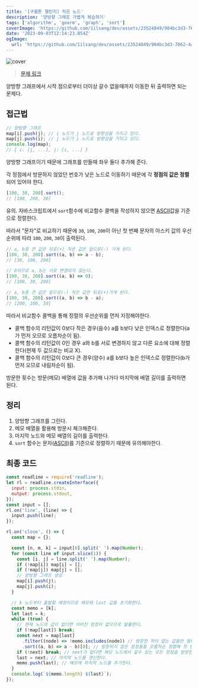 ```yaml
---
title: '[구름톤 챌린지] 작은 노드'
description: '양방향 그래프 가볍게 복습하기'
tags: ['algorithm', 'goorm', 'graph', 'sort']
coverImage: 'https://github.com/1ilsang/dev/assets/23524849/904bc3d3-7662-4a68-add4-e4fb6349ff08'
date: '2023-09-03T12:14:23.054Z'
ogImage:
  url: 'https://github.com/1ilsang/dev/assets/23524849/904bc3d3-7662-4a68-add4-e4fb6349ff08'
---
```


<img class="cover" alt="cover" src="https://github.com/1ilsang/dev/assets/23524849/14e4940e-d64c-42ce-9ae9-b3db4ace0834" />

> [문제 링크](https://level.goorm.io/exam/195696/%EC%9E%91%EC%9D%80-%EB%85%B8%EB%93%9C/quiz/1)

양방향 그래프에서 시작 점으로부터 더이상 갈수 없을때까지 이동한 뒤 출력하면 되는 문제다.

## 접근법

```js
// 양방향 그래프
map[i].push(j); // i 노드가 j 노드로 방향성을 가지고 있다.
map[j].push(i); // j 노드가 i 노드로 방향성을 가지고 있다.
console.log(map);
// { i: [j, ...], j: [i, ...] }
```

양방향 그래프이기 때문에 그래프를 만들때 좌우 둘다 추가해 준다.

각 정점에서 방문하지 않았던 번호가 낮은 노드로 이동하기 때문에 각 **정점의 값은 정렬**되어 있어야 한다.

```js
[100, 30, 200].sort();
// [100, 200, 30]
```

유의. 자바스크립트에서 `sort`함수에 비교함수 콜백을 작성하지 않으면 [ASCII](https://wikipedia.org/wiki/ASCII)값을 기준으로 정렬한다.

따라서 "문자"로 비교하기 때문에 `30`, `100`, `200`이 아닌 첫 번째 문자의 아스키 값의 우선순위에 따라 `100`, `200`, `30`이 출력된다.

```js
// a, b중 큰 값은 뒤로(+) 작은 값은 앞으로(-) 가게 된다.
[100, 30, 200].sort((a, b) => a - b);
// [30, 100, 200]

// 0이므로 a, b는 서로 변경되지 않는다.
[100, 30, 200].sort((a, b) => 0);
// [100, 30, 200]

// a, b중 큰 값은 앞으로(-) 작은 값은 뒤로(+)가게 된다.
[100, 30, 200].sort((a, b) => b - a);
// [200, 100, 30]
```

따라서 비교함수 콜백을 통해 정렬의 우선순위를 먼저 지정해야한다.

- 콜백 함수의 리턴값이 0보다 작은 경우(음수) a를 b보다 낮은 인덱스로 정렬한다(a가 먼저 오므로 오름차순이 됨).
- 콜백 함수의 리턴값이 0인 경우 a와 b를 서로 변경하지 않고 다른 요소에 대해 정렬한다(현재 두 값으로는 비교 X).
- 콜백 함수의 리턴값이 0보다 큰 경우(양수) a를 b보다 높은 인덱스로 정렬한다(b가 먼저 오므로 내림차순이 됨).

방문한 횟수는 방문(메모) 배열에 값을 추가해 나가다 마지막에 배열 길이를 출력하면 된다.

## 정리

1. 양방향 그래프를 그린다.
2. 메모 배열을 활용해 방문시 체크해준다.
3. 마지막 노드와 메모 배열의 길이를 출력한다.
4. `sort` 함수는 문자([ASCII](https://wikipedia.org/wiki/ASCII))를 기준으로 정렬하기 때문에 유의해야한다.

## 최종 코드

```js
const readline = require('readline');
let rl = readline.createInterface({
  input: process.stdin,
  output: process.stdout,
});
const input = [];
rl.on('line', (line) => {
  input.push(line);
});

rl.on('close', () => {
  const map = {};

  const [n, m, k] = input[0].split(' ').map(Number);
  for (const line of input.slice(1)) {
    const [i, j] = line.split(' ').map(Number);
    if (!map[i]) map[i] = [];
    if (!map[j]) map[j] = [];
    // 양방향 그래프 생성
    map[i].push(j);
    map[j].push(i);
  }

  // k 노드부터 출발할 예정이므로 메모와 last 값을 초기화한다.
  const memo = [k];
  let last = k;
  while (true) {
    // 현재 노드의 값이 없다면 이어진 정점이 없으므로 탈출한다.
    if (!map[last]) break;
    const next = map[last]
      .filter((node) => !memo.includes(node)) // 방문한 적이 없는 값들만 필터링한다.
      .sort((a, b) => a - b)[0]; // 방문하지 않은 정점들을 오름차순 정렬해 첫 번째 값을 꺼낸다.
    if (!next) break; // next가 없다면 해당 노드에서 갈수 있는 모든 정점을 방문한 상태이므로 종료한다.
    last = next; // 마지막 노드를 갱신한다.
    memo.push(last); // 메모에 마지막 노드를 추가한다.
  }
  console.log(`${memo.length} ${last}`);
});
```
